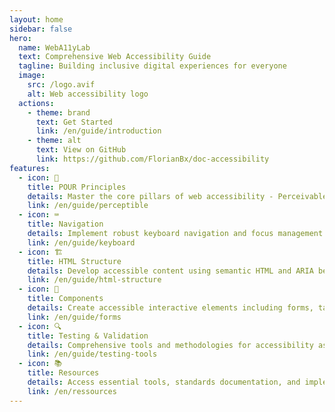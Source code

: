 ```yaml
---
layout: home
sidebar: false
hero:
  name: WebA11yLab
  text: Comprehensive Web Accessibility Guide
  tagline: Building inclusive digital experiences for everyone
  image:
    src: /logo.avif
    alt: Web accessibility logo
  actions:
    - theme: brand
      text: Get Started
      link: /en/guide/introduction
    - theme: alt
      text: View on GitHub
      link: https://github.com/FlorianBx/doc-accessibility
features:
  - icon: 🎯
    title: POUR Principles
    details: Master the core pillars of web accessibility - Perceivable, Operable, Understandable, Robust
    link: /en/guide/perceptible
  - icon: ⌨️
    title: Navigation
    details: Implement robust keyboard navigation and focus management strategies
    link: /en/guide/keyboard
  - icon: 🏗️
    title: HTML Structure
    details: Develop accessible content using semantic HTML and ARIA best practices
    link: /en/guide/html-structure
  - icon: 📱
    title: Components
    details: Create accessible interactive elements including forms, tables, and dynamic components
    link: /en/guide/forms
  - icon: 🔍
    title: Testing & Validation
    details: Comprehensive tools and methodologies for accessibility assessment and compliance
    link: /en/guide/testing-tools
  - icon: 📚
    title: Resources
    details: Access essential tools, standards documentation, and implementation guidelines
    link: /en/ressources
---
```

